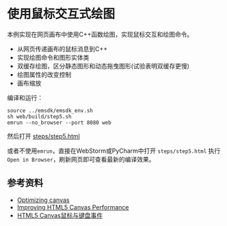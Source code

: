 # 使用鼠标交互式绘图

本例实现在网页画布中使用C++函数绘图，实现鼠标交互和绘图命令。

- 从网页传递画布的鼠标消息到C++
- 实现绘图命令和图形实体类
- 双缓存绘图，区分静态图形和动态拖曳图形(试验表明双缓存更慢)
- 绘图属性的改变控制
- 画布缩放

编译和运行：

```
source ../emsdk/emsdk_env.sh
sh web/build/step5.sh
emrun --no_browser --port 8080 web
```

然后打开 [steps/step5.html](http://0.0.0.0:8080/steps/step5.html)

或者不使用`emrun`，直接在WebStorm或PyCharm中打开 `steps/step5.html` 执行 `Open in Browser`，刷新网页即可查看最新的编译效果。

## 参考资料

- [Optimizing canvas](https://developer.mozilla.org/en-US/docs/Web/API/Canvas_API/Tutorial/Optimizing_canvas)
- [Improving HTML5 Canvas Performance](https://www.html5rocks.com/en/tutorials/canvas/performance/)
- [HTML5 Canvas鼠标与键盘事件](https://blog.csdn.net/jia20003/article/details/9242423)
